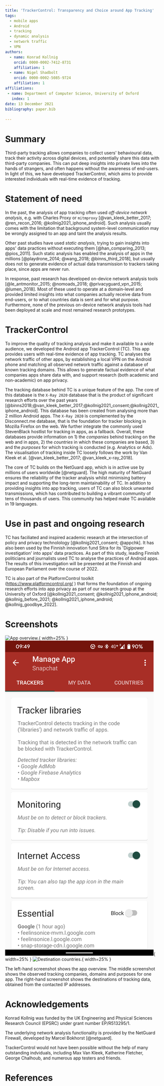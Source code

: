 ```yaml
---
title: 'TrackerControl: Transparency and Choice around App Tracking'
tags:
  - mobile apps
  - Android
  - tracking
  - dynamic analysis
  - network traffic
  - VPN
authors:
  - name: Konrad Kollnig
    orcid: 0000-0002-7412-8731
    affiliation: 1
  - name: Nigel Shadbolt
    orcid: 0000-0002-5085-9724
    affiliation: 1
affiliations:
 - name: Department of Computer Science, University of Oxford
   index: 1
date: 13 December 2021
bibliography: paper.bib

---
```


# Summary

Third-party tracking allows companies to collect users' behavioural data, track their activity across digital devices, and potentially share this data with third-party companies. This can put deep insights into private lives into the hands of strangers, and often happens without the awareness of end-users. In light of this, we have developed TrackerControl, which aims to provide interested individuals with real-time evidence of tracking.

# Statement of need

In the past, the analysis of app tracking often used *off-device network analysis*, e.g. with Charles Proxy or `mitmproxy` [@van_kleek_better_2017; @ren_recon_2016; @kollnig2021_iphone_android]. Such analysis usually comes with the limitation that background system-level communication may be wrongly assigned to an app and taint the analysis results. 

Other past studies have used *static analysis*, trying to gain insights into apps' data practices without executing them [@han_comparing_2013; @pios_2011]. Such static analysis has enabled the analysis of apps in the millions [@playdrone_2014; @wang_2018; @binns_third_2018], but usually does not to generate evidence of actual data transmission to trackers taking place, since apps are never run.

In response, past research has developed on-device network analysis tools [@le_antmonitor_2015; @nomoads_2018; @privacyguard_vpn_2015; @lumen_2018]. Most of these used to operate at a domain-level and provided limited insights into what companies actually receive data from end-users, or to what countries data is sent and for what purpose. Furthermore, none of the previous on-device network analysis tools had been deployed at scale and most remained research prototypes.

# TrackerControl

To improve the quality of tracking analysis and make it available to a wide audience, we developed the Android app TrackerControl (TC). This app provides users with real-time evidence of app tracking. TC analyses the network traffic of other apps, by establishing a local VPN on the Android phone and matching all observed network traffic against a database of known tracking domains. This allows to generate factual evidence of what companies apps share data with, and support research (both academic and non-academic) on app privacy.

The tracking database behind TC is a unique feature of the app. The core of this database is the `X-Ray 2020` database that is the product of significant research efforts over the past years [@binns2018;@van_kleek_better_2017;@kollnig2021_consent;@kollnig2021_iphone_android]. This database has been created from analysing more than 2 million Android apps. The `X-Ray 2020` is complemented by the Disconnect.me database, that is the foundation for tracker blocking in Mozilla Firefox on the web. We further integrate the commonly used StevenBlack hostlist for tracking in apps, as a fallback. Overall, these databases provide information on 1) the *companies* behind tracking on the web and in apps, 2) the *countries* in which these companies are based, 3) and the *purposes* for which tracking is conducted (e.g. Analytics or Ads). The visualisation of tracking inside TC loosely follows the work by Van Kleek et al.&nbsp;[@van_kleek_better_2017; @van_kleek_x-ray_2018].

The core of TC builds on the NetGuard app, which is in active use by millions of users worldwide [@netguard]. The high maturity of NetGuard ensures the reliability of the  tracker analysis whilst minimising battery impact and supporting the long-term maintainability of TC. In addition to providing insights into app tracking, users of TC can also block unwanted transmissions, which has contributed to building a vibrant community of tens of thousands of users. This community has helped make TC available in 19 languages.

# Use in past and ongoing research

TC has faciliated and inspired academic research at the intersection of policy and privacy technolology [@kollnig2021_consent; @appchk]. It has also been used by the Finnish innovation fund Sitra for its 'Digipower investigation' into apps' data practices. As part of this study, leading Finnish politicians and journalists used TC to analyse the practices of Android apps. The results of this investigation will be presented at the Finnish and European Parliament over the course of 2022.

TC is also part of the PlatformControl toolkit (<https://www.platformcontrol.org/> ) that forms the foundation of ongoing research efforts into app privacy as part of our research group at the University of Oxford&nbsp;[@kollnig2021_consent; @kollnig2021_iphone_android; @kollnig_before_2021; @kollnig2021_iphone_android; @kollnig_goodbye_2022].

# Screenshots

![App overview.](fastlane/metadata/android/en-US/images/phoneScreenshots/1.png){ width=25% } ![Tracker details.](fastlane/metadata/android/en-US/images/phoneScreenshots/2.png){ width=25% } ![Destination countries.](fastlane/metadata/android/en-US/images/phoneScreenshots/3.png){ width=25% }

The left-hand screenshot shows the app overview. The middle screenshot shows the observed tracking companies, domains and purposes for one app. The right-hand screenshot shows the destinations of tracking data, obtained from the contacted IP addresses.

# Acknowledgements

Konrad Kollnig was funded by the UK Engineering and Physical Sciences Research Council (EPSRC) under grant number EP/R513295/1.

The underlying network analysis functionality is provided by the NetGuard Firewall, developed by Marcel Bokhorst [@netguard].

TrackerControl would not have been possible without the help of many outstanding indviduals, including Max Van Kleek, Katherine Fletcher, George Chalhoub, and numerous app testers and friends.

# References
